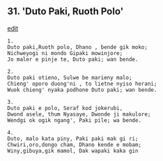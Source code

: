 
## 31.  'Duto Paki, Ruoth Polo'
[edit](https://docs.google.com/document/d/1hnI11XhatvVe6Gj6cVwnlp0nKUwUFB1P/edit?mode=html)



    1.
    Duto paki,Ruoth polo, Dhano , bende gik moko;
    Nichweyogi ni mondo Gipaki mowinjore;
    Jo maler e pinje te, Duto paki; wan bende.

    2.
    Duto paki otieno, Sulwe be marieny malo;
    Chieng' oporo duong'ni , to lietne nyiso herani;
    Wuok chieng' nyaka podhone Duto paki; wan bende.

    3.
    Duto paki e polo, Seraf kod jokerubi,
    Dwond asele, thum Nyasaye, Dwonde ji makulore;
    Wendgi ok ogik ngang', Paki pile; wa bende.

    4.
    Duto, malo kata piny, Paki paki mak gi ri;
    Chwiri,oro,dongo cham, Dhano kende e mobam;
    Winy,gibuya,gik mamol, Dak wapaki kaka gin
